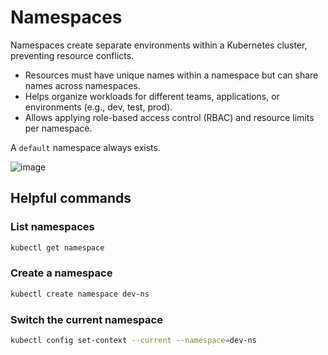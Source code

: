 # Namespaces
Namespaces create separate environments within a Kubernetes cluster, preventing resource conflicts.

- Resources must have unique names within a namespace but can share names across namespaces.
- Helps organize workloads for different teams, applications, or environments (e.g., dev, test, prod).
- Allows applying role-based access control (RBAC) and resource limits per namespace.

A `default` namespace always exists.

![image](https://github.com/user-attachments/assets/19c5ca85-5cff-455b-91e2-fe5f19b2e156)

## Helpful commands

### List namespaces
```bash
kubectl get namespace
```

### Create a namespace
```bash
kubectl create namespace dev-ns
```

### Switch the current namespace
```bash
kubectl config set-context --current --namespace=dev-ns
```
